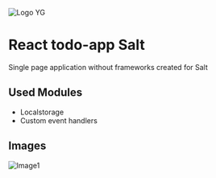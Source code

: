 ![Logo YG](http://github.yourigruiters.com/images/logo.png)

# React todo-app Salt
Single page application without frameworks created for Salt

## Used Modules

* Localstorage
* Custom event handlers

## Images 

![Image1](http://github.yourigruiters.com/images/saltspatodo.png)